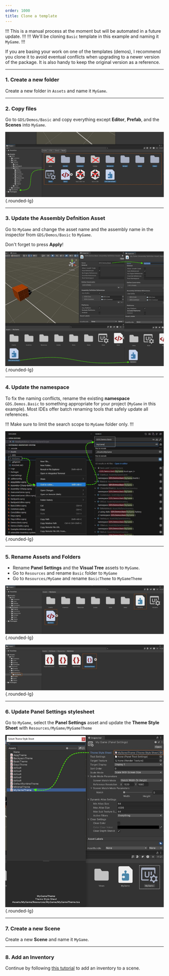 ```yaml
---
order: 1000
title: Clone a template
---
```

!!!
This is a manual process at the moment but will be automated in a future update.
!!!
!!!
We'll be cloning `Basic` template in this example and naming it `MyGame`.
!!!

If you are basing your work on one of the templates (demos), I recommend you clone it to avoid eventual conflicts when upgrading to a newer version of the package. It is also handy to keep the original version as a reference.

---
### 1. Create a new folder

Create a new folder in `Assets` and name it `MyGame`.

---
### 2. Copy files

Go to `GDS/Demos/Basic` and copy everything except **Editor**, **Prefab**, and the **Scenes** into `MyGame`.

![](/static/images/tutorials/clone-template-2.jpg){.rounded-lg}

---
### 3. Update the Assembly Defnition Asset

Go to  `MyGame` and change the asset name and the assembly name in the inspector from `GDS/Demos/Basic` to `MyGame`. 

Don't forget to press **Apply**!

![](/static/images/tutorials/clone-template-3.jpg){.rounded-lg}

---
### 4. Update the namespace

<!-- In an editor of your choice, batch rename the old **namespace** to fix the naming conflicts (from `GDS.Demos.Basic` to `MyGame`). -->

To fix the naming conflicts, rename the existing **namespace** `GDS.Demos.Basic` to something appropriate for your project (`MyGame` in this example). Most IDEs offer batch renaming tools that safely update all references.

!!!
Make sure to limit the search scope to `MyGame` folder only.
!!!

![](/static/images/tutorials/clone-template-4.jpg){.rounded-lg}

---
### 5. Rename Assets and Folders
- Rename **Panel Settings** and the **Visual Tree** assets to `MyGame`.
- Go to `Resources` and rename `Basic` folder to `MyGame`
- Go to `Resources/MyGame` and rename `BasicTheme` to `MyGameTheme`

![](/static/images/tutorials/clone-template-5a.jpg){.rounded-lg}

![](/static/images/tutorials/clone-template-5b.jpg){.rounded-lg}

---
### 6. Update Panel Settings stylesheet

Go to `MyGame`, select the **Panel Settings** asset and update the **Theme Style Sheet** with `Resources/MyGame/MyGameTheme`

![](/static/images/tutorials/clone-template-6.jpg){.rounded-lg}

---
### 7. Create a new Scene

Create a new **Scene** and name it `MyGame`. 

---
### 8. Add an Inventory

Continue by following [this tutorial](/quick-start/manual-setup) to add an inventory to a scene.

